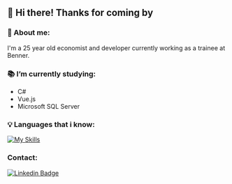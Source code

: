 ##  👋 Hi there! Thanks for coming by 

### 👨 About me:
I'm a 25 year old economist and developer currently working as a trainee at Benner.
<br>

### 📚 I’m currently studying:
- C#
- Vue.js
- Microsoft SQL Server

### 💡 Languages that i know:

[![My Skills](https://skillicons.dev/icons?i=js,html,css,cs,dotnet,vue,r)](https://skillicons.dev)

### Contact:
[![Linkedin Badge](https://img.shields.io/badge/-DouglasMenchon-blue?style=flat-square&logo=Linkedin&logoColor=white&link=https://www.linkedin.com/in/douglas-menchon-8b96b7144/)](https://www.linkedin.com/in/douglas-menchon-8b96b7144/)
